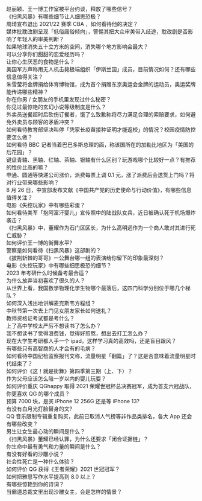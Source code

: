赵丽颖、王一博工作室被平台约谈，释放了哪些信号？  
《扫黑风暴》有哪些细节让人细思恐极？  
周琦宣布退出 2021/22 赛季 CBA ，如何看待他的决定？  
媒体批耽改剧呈现「低俗庸俗倾向」，警惕其把大众审美带入歧途，耽改剧是否影响了年轻人的审美判断？  
如果地球消失五十立方米的空间，消失哪个地方影响会最大？  
可以分享你们甜甜的恋爱经历吗？  
让你心生厌恶的食物是什么？  
美国军方声称用无人机击毙极端组织「伊斯兰国」成员，目前情况如何？还有哪些信息值得关注？  
朱雪莹将金牌捐给体育博物馆，成为首个捐赠东京奥运会金牌的运动员，奥运奖牌能传递哪些精神？  
你在你男 / 女朋友的手机里发现过什么秘密？  
你见过最惊艳的玄幻小说等级制度是什么？  
外卖员送餐超时后砍伤订餐者，饿了么致歉称将尽力满足合理的索赔要求，如何避免外卖员与顾客的矛盾冲突？  
如何看待教育部坚决叫停「凭家长疫苗接种证明才能返校」的情况？校园疫情防控要怎么做？  
如何看待 BBC 记者当着巴巴多斯总理的面，称该国所在的加勒比地区为「美国的后花园」？  
键盘青轴、黑轴、红轴、茶轴、银轴有什么区别？玩游戏哪个比较好一点？有推荐的性价比高的嘛？  
申通、圆通等快递公司涨价，派费每票上调 0.1 元，涨了派费后会送货上门吗？将对行业带来哪些影响？  
8 月 26 日，中宣部发布文献《中国共产党的历史使命与行动价值》，有哪些信息值得关注？  
电影《失控玩家》中有哪些彩蛋？  
如何看待美军「抱阿富汗婴儿」宣传照中的陆战队女兵，近日被确认死于机场爆炸袭击？  
《扫黑风暴》中，董耀作为石门区区长，为什么高明远作为一个商人敢对其进行死亡威胁？  
如何评价王一博的街舞水平?  
警察是如何看待《扫黑风暴》这部剧的？  
《披荆斩棘的哥哥》一公舞台哪一组的表演给你留下的印象最深刻？  
电影《失控玩家》中有哪些细思极恐的细节？  
2023 年考研什么时候备考最合适？  
为什么放弃当初喜欢了很久的人？  
从世界上看，我国数学物理化学生物哪个最落后，这四门科学分别位于哪几个梯队？  
如何深入浅出地讲解麦克斯韦方程组？  
中秋节第一次去上门见女朋友家长如何送礼？  
教师资格证考试都是考什么？  
上了高中学校太严厉不想读书了怎么办？  
我不想读书了觉得浪费钱，觉得好煎熬，想出去打工怎么办？  
现在大学生考研都人手一个 ipad，这样学习真的高效吗，还是盲目跟风？  
有哪些只有高智商的人才会有的毛病？  
如何看待中国纪检监察报刊文称，流量明星「翻篇」了？这是否意味着流量明星时代结束了？  
如何评价《这！就是街舞》第四季第三期（上、下）？  
作为父母应该怎么陪一岁以内的婴儿玩耍？  
如何评价重庆 QGhappy 取得 2021 荣耀世冠杯总决赛冠军，成为首支六冠战队，你更喜欢 QG 的哪个成员？  
预算 7000 块，是买 iPhone 12  256G 还是等 iPhone 13?  
有没有白月光打脸替身的文?  
QQ 音乐限制专辑重复购买，此前已取消人气榜等非作品类排名，各大 App 还会有哪些改变？  
男生让女生最心动的瞬间是什么？  
《扫黑风暴》董耀已经认罪，为什么还要求「闭合证据链」？  
你生命中最有勇气和力量的瞬间是什么？  
有没有好看的沙雕小说？  
社会性死亡是一种什么体验？  
如何评价 QG 获得《王者荣耀》2021 世冠冠军？  
如何把雅思写作水平提高到 8.0 以上？  
有哪些惊艳到你的诗词？  
当霸道总裁文里出现沙雕女主，会是怎样的情景？  
